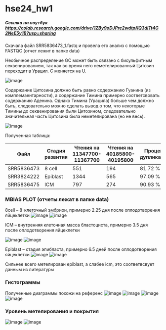 # hse24_hw1

##### Ссылка на ноутбук https://colab.research.google.com/drive/1ZBy9oDJPre2wdtpKQ3dlTt4G2NeE5y1B?usp=sharing 

Скачала файл SRR5836473_1.fastq и провела его анализ с помощью FASTQC (отчет лежит в папке data)

Необычное распределение GC может быть связано с бисульфитным секвенированием, так как во время него неметелированный Цитозин переходит в Урацил. C меняется на U.

![image](https://github.com/prayforanya/hse24_hw1/blob/main/data/per_sequence_gc_content.png)
 
Содержание Цитозина должно быть равно содержанию Гуанина (из комплемаентарности), а содержание Тимина примерно соответсвовать содержанию Аденина. Однако Тимина (Урацила) больше чем должно быть, следовательно можно сделать вывод о том, что некоторые Тимины до секвенирования были Цитозином, следовательно значительная часть Цитозина была неметелирована (но не весь).

![image](https://github.com/prayforanya/hse24_hw1/blob/main/data/per_base_sequence_content.png)

Полученная таблица:

| Файл | Стадия развития | Чтения на 11347700-11367700 | Чтения на 40185800-40195800 | Процент дупликации |
| - | - | - | - | - |
| SRR5836473 | 8 cell   | 551 | 194 | 81.72 % |
| SRR3824222 | Epiblast | 1344 | 565 | 97.09 % |
| SRR5836475 | ICM      | 797 | 274 | 90.93 % |

### MBIAS PLOT (отчеты лежат в папке data)

8cell – 8-клеточный эмбрион, примерно 2.25 дня после оплодотворения яйцеклетки
![image](https://github.com/prayforanya/hse24_hw1/blob/main/data/8_cell_Read_1.png)
![image](https://github.com/prayforanya/hse24_hw1/blob/main/data/8_cell_Read_2.png)

ICM – внутренняя клеточная масса бластоциста, примерно 3.5 дня после оплодотворения яйцеклетки

![image](https://github.com/prayforanya/hse24_hw1/blob/main/data/icm_Read_1.png)
![image](https://github.com/prayforanya/hse24_hw1/blob/main/data/icm_Read_2.png)

Epiblast – стадия эпибласта, примерно 6.5 дней после оплодотворения яйцеклетки
![image](https://github.com/prayforanya/hse24_hw1/blob/main/data/epiblast_Read_1.png)
![image](https://github.com/prayforanya/hse24_hw1/blob/main/data/epiblast_Read_2.png)

Сильнее всего метелирован epiblast, а слабее icm, это соответвсвует данным из литературы

### Гистограммы
Полученные диаграммы похожи на референс
![image](https://github.com/prayforanya/hse24_hw1/blob/main/data/reference.png)
![image](https://github.com/prayforanya/hse24_hw1/blob/main/data/8_cell.png)
![image](https://github.com/prayforanya/hse24_hw1/blob/main/data/icm.png)
![image](https://github.com/prayforanya/hse24_hw1/blob/main/data/epiblast.png)

### Уровень метелирования и покрытия
![image](https://github.com/prayforanya/hse24_hw1/blob/main/data/image_cov.png)
![image](https://github.com/prayforanya/hse24_hw1/blob/main/data/image_met.png)
